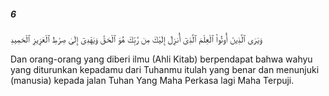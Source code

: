 ##### 6

<span class="ayah">وَيَرَى ٱلَّذِينَ أُوتُوا۟ ٱلْعِلْمَ ٱلَّذِىٓ أُنزِلَ إِلَيْكَ مِن رَّبِّكَ هُوَ ٱلْحَقَّ وَيَهْدِىٓ إِلَىٰ صِرَٰطِ ٱلْعَزِيزِ ٱلْحَمِيدِ</span>

<span class="ayah_translation">Dan orang-orang yang diberi ilmu (Ahli Kitab) berpendapat bahwa wahyu yang diturunkan kepadamu dari Tuhanmu itulah yang benar dan menunjuki (manusia) kepada jalan Tuhan Yang Maha Perkasa lagi Maha Terpuji.</span>

